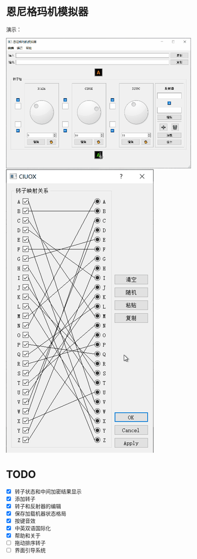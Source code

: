 # 恩尼格玛机模拟器

演示：

![](1.gif) ![](2.gif)


# TODO

- [x] 转子状态和中间加密结果显示
- [x] 添加转子
- [x] 转子和反射器的编辑
- [x] 保存加载机器状态格局
- [x] 按键音效
- [x] 中英双语国际化
- [x] 帮助和关于
- [ ] 拖动排序转子
- [ ] 界面引导系统
